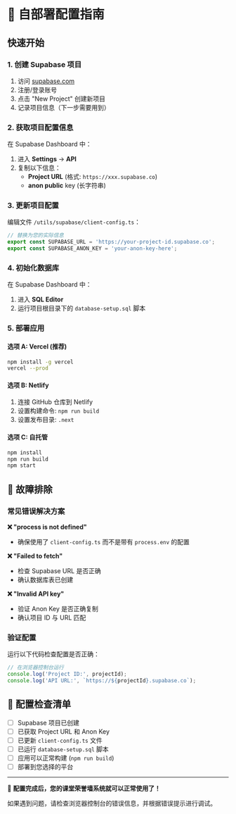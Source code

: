 # 🚀 自部署配置指南

## 快速开始

### 1. 创建 Supabase 项目

1. 访问 [supabase.com](https://supabase.com)
2. 注册/登录账号
3. 点击 "New Project" 创建新项目
4. 记录项目信息（下一步需要用到）

### 2. 获取项目配置信息

在 Supabase Dashboard 中：
1. 进入 **Settings** → **API**
2. 复制以下信息：
   - **Project URL** (格式: `https://xxx.supabase.co`)
   - **anon public** key (长字符串)

### 3. 更新项目配置

编辑文件 `/utils/supabase/client-config.ts`：

```typescript
// 替换为您的实际信息
export const SUPABASE_URL = 'https://your-project-id.supabase.co';
export const SUPABASE_ANON_KEY = 'your-anon-key-here';
```

### 4. 初始化数据库

在 Supabase Dashboard 中：
1. 进入 **SQL Editor**
2. 运行项目根目录下的 `database-setup.sql` 脚本

### 5. 部署应用

#### 选项 A: Vercel (推荐)
```bash
npm install -g vercel
vercel --prod
```

#### 选项 B: Netlify
1. 连接 GitHub 仓库到 Netlify
2. 设置构建命令: `npm run build`
3. 设置发布目录: `.next`

#### 选项 C: 自托管
```bash
npm install
npm run build
npm start
```

## 🔧 故障排除

### 常见错误解决方案

**❌ "process is not defined"**
- 确保使用了 `client-config.ts` 而不是带有 `process.env` 的配置

**❌ "Failed to fetch"**
- 检查 Supabase URL 是否正确
- 确认数据库表已创建

**❌ "Invalid API key"**
- 验证 Anon Key 是否正确复制
- 确认项目 ID 与 URL 匹配

### 验证配置

运行以下代码检查配置是否正确：

```javascript
// 在浏览器控制台运行
console.log('Project ID:', projectId);
console.log('API URL:', `https://${projectId}.supabase.co`);
```

## 📝 配置检查清单

- [ ] Supabase 项目已创建
- [ ] 已获取 Project URL 和 Anon Key
- [ ] 已更新 `client-config.ts` 文件
- [ ] 已运行 `database-setup.sql` 脚本
- [ ] 应用可以正常构建 (`npm run build`)
- [ ] 部署到您选择的平台

---

🎉 **配置完成后，您的课堂荣誉墙系统就可以正常使用了！**

如果遇到问题，请检查浏览器控制台的错误信息，并根据错误提示进行调试。